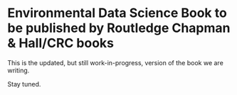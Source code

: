 # Environmental Data Science Book to be published by Routledge Chapman & Hall/CRC books

This is the updated, but still work-in-progress, version of the book we are writing.

Stay tuned.
